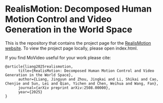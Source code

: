 # RealisMotion: Decomposed Human Motion Control and Video Generation in the World Space

This is the repository that contains the project page for the [RealisMotion website](https://jingyunliang.github.io/RealisMotion). To view the project page locally, please open index.html.

If you find MoVideo useful for your work please cite:
```
@article{liang2025realismotion,
      title={RealisMotion: Decomposed Human Motion Control and Video Generation in the World Space},
      author={Liang, Jingyun and Zhou, Jingkai and Li, Shikai and Cao, Chenjie and Sun, Lei and Qian, Yichen and Chen, Weihua and Wang, Fan},
      journal={arXiv preprint arXiv:2508.00000},
      year={2025}
}
```

